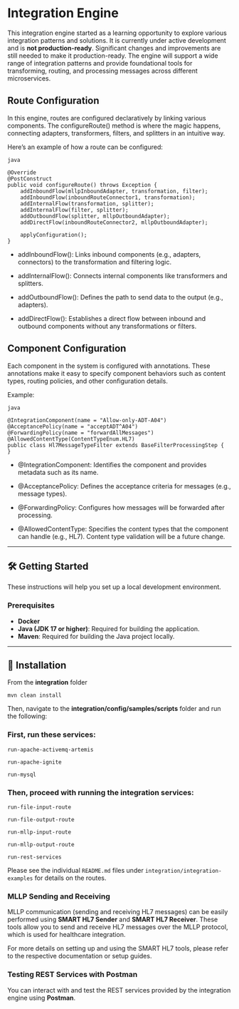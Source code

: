 # Integration Engine

This integration engine started as a learning opportunity to explore various integration patterns and solutions. It is currently under active development and is **not production-ready**. Significant changes and improvements are still needed to make it production-ready. The engine will support a wide range of integration patterns and provide foundational tools for transforming, routing, and processing messages across different microservices.

## Route Configuration
In this engine, routes are configured declaratively by linking various components. The configureRoute() method is where the magic happens, connecting adapters, transformers, filters, and splitters in an intuitive way.

Here’s an example of how a route can be configured:

```
java

@Override
@PostConstruct
public void configureRoute() throws Exception {
    addInboundFlow(mllpInboundAdapter, transformation, filter);
    addInboundFlow(inboundRouteConnector1, transformation);
    addInternalFlow(transformation, splitter);
    addInternalFlow(filter, splitter);
    addOutboundFlow(splitter, mllpOutboundAdapter);
    addDirectFlow(inboundRouteConnector2, mllpOutboundAdapter);
    
    applyConfiguration();
}
```

- addInboundFlow(): Links inbound components (e.g., adapters, connectors) to the transformation and filtering logic.


- addInternalFlow(): Connects internal components like transformers and splitters.


- addOutboundFlow(): Defines the path to send data to the output (e.g., adapters).


- addDirectFlow(): Establishes a direct flow between inbound and outbound components without any transformations or filters.


## Component Configuration
Each component in the system is configured with annotations. These annotations make it easy to specify component behaviors such as content types, routing policies, and other configuration details.

Example:

```
java

@IntegrationComponent(name = "Allow-only-ADT-A04")
@AcceptancePolicy(name = "acceptADT^A04")
@ForwardingPolicy(name = "forwardAllMessages")
@AllowedContentType(ContentTypeEnum.HL7)
public class Hl7MessageTypeFilter extends BaseFilterProcessingStep {
}

```

- @IntegrationComponent: Identifies the component and provides metadata such as its name.


- @AcceptancePolicy: Defines the acceptance criteria for messages (e.g., message types).


- @ForwardingPolicy: Configures how messages will be forwarded after processing.


- @AllowedContentType: Specifies the content types that the component can handle (e.g., HL7). Content type validation will be a future change.

---

## 🛠 Getting Started

These instructions will help you set up a local development environment.

### Prerequisites

- **Docker**
- **Java (JDK 17 or higher)**: Required for building the application.
- **Maven**: Required for building the Java project locally.

---

## 🚀 Installation

From the **integration** folder

```
mvn clean install
```

Then, navigate to the **integration/config/samples/scripts** folder and run the following:

### First, run these services:

```
run-apache-activemq-artemis

run-apache-ignite

run-mysql
```

### Then, proceed with running the integration services:

```
run-file-input-route

run-file-output-route

run-mllp-input-route

run-mllp-output-route

run-rest-services
```

Please see the individual `README.md` files under `integration/integration-examples` for details on the routes.

### MLLP Sending and Receiving

MLLP communication (sending and receiving HL7 messages) can be easily performed using **SMART HL7 Sender** and **SMART HL7 Receiver**. These tools allow you to send and receive HL7 messages over the MLLP protocol, which is used for healthcare integration.

For more details on setting up and using the SMART HL7 tools, please refer to the respective documentation or setup guides.

### Testing REST Services with Postman

You can interact with and test the REST services provided by the integration engine using **Postman**. 
